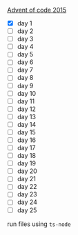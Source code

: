 [Advent of code 2015](https://adventofcode.com/2015)

-   [x] day 1
-   [ ] day 2
-   [ ] day 3
-   [ ] day 4
-   [ ] day 5
-   [ ] day 6
-   [ ] day 7
-   [ ] day 8
-   [ ] day 9
-   [ ] day 10
-   [ ] day 11
-   [ ] day 12
-   [ ] day 13
-   [ ] day 14
-   [ ] day 15
-   [ ] day 16
-   [ ] day 17
-   [ ] day 18
-   [ ] day 19
-   [ ] day 20
-   [ ] day 21
-   [ ] day 22
-   [ ] day 23
-   [ ] day 24
-   [ ] day 25

run files using `ts-node`
